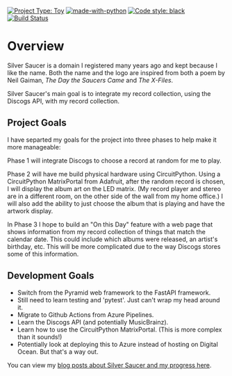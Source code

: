 [![Project Type: Toy](https://img.shields.io/badge/project%20type-toy-blue)](https://project-types.github.io/#toy)
[![made-with-python](https://img.shields.io/badge/Made%20with-Python-1f425f.svg)](https://www.python.org/)
[![Code style: black](https://img.shields.io/badge/code%20style-black-000000.svg)](https://github.com/ambv/black)
[![Build Status](https://dev.azure.com/prcutler/Silver%20Saucer/_apis/build/status/prcutler.silversaucer?branchName=main)](https://dev.azure.com/prcutler/Silver%20Saucer/_build/latest?definitionId=8&branchName=main)

# Overview

Silver Saucer is a domain I registered many years ago and kept because I like the name. Both the name and the logo are inspired from both a poem by Neil Gaiman, *The Day the Saucers Came* and *The X-Files*.

Silver Saucer's main goal is to integrate my record collection, using the Discogs API, with my record collection.

## Project Goals

I have separted my goals for the project into three phases to help make it more manageable:

Phase 1 will integrate Discogs to choose a record at random for me to play.

Phase 2  will have me build physical hardware using CircuitPython.  Using a CircuitPython MatrixPortal from Adafruit, after the random record is chosen, I will display the album art on the LED matrix.  (My record player and stereo are in a different room, on the other side of the wall from my home office.)  I will also add the ability to just choose the album that is playing and have the artwork display.

In Phase 3 I hope to build an "On this Day" feature with a web page that shows information from my record collection of things that match the calendar date.  This could include which albums were released, an artist's birthday, etc.  This will be more complicated due to the way Discogs stores some of this information.

## Development Goals

* Switch from the Pyramid web framework to the FastAPI framework.
* Still need to learn testing and 'pytest'.  Just can't wrap my head around it.
* Migrate to Github Actions from Azure Pipelines.
* Learn the Discogs API (and potentially MusicBrainz).
* Learn how to use the CircuitPython MatrixPortal.  (This is more complex than it sounds!)
* Potentially look at deploying this to Azure instead of hosting on Digital Ocean.  But that's a way out.

You can view my [blog posts about Silver Saucer and my progress here](https://paulcutler.org/tags/silver-saucer/).